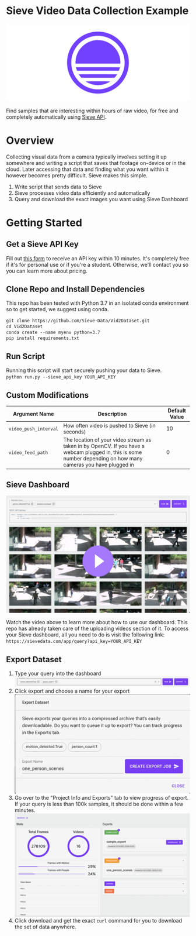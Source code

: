 # Sieve Video Data Collection Example
![Sieve Banner](assets/sieve-banner.png)

Find samples that are interesting within hours of raw video, for free and completely automatically using [Sieve API](https://sievedata.com).

# Overview
Collecting visual data from a camera typically involves setting it up somewhere and writing a script that saves that footage on-device or in the cloud. Later accessing that data and finding what you want within it however becomes pretty difficult. Sieve makes this simple.

1. Write script that sends data to Sieve
2. Sieve processes video data efficiently and automatically
3. Query and download the exact images you want using Sieve Dashboard

# Getting Started
## Get a Sieve API Key
Fill out [this form](https://docs.google.com/forms/d/e/1FAIpQLSecOGSQEWH1KjPN68zzxV3XtGqxtvinGH-BRzVew2ovD6D49Q/viewform?usp=sf_link) to receive an API key within 10 minutes. It's completely free if it's for personal use or if you're a student. Otherwise, we'll contact you so you can learn more about pricing.

## Clone Repo and Install Dependencies
This repo has been tested with Python 3.7 in an isolated conda environment so to get started, we suggest using conda.

```
git clone https://github.com/Sieve-Data/Vid2Dataset.git
cd Vid2Dataset
conda create --name myenv python=3.7
pip install requirements.txt
```

## Run Script
Running this script will start securely pushing your data to Sieve. \
`python run.py --sieve_api_key YOUR_API_KEY`

## Custom Modifications

| Argument Name | Description | Default Value |
| ------------- | ----------- | ------------- |
| `video_push_interval` | How often video is pushed to Sieve (in seconds)   | 10 |
| `video_feed_path`  | The location of your video stream as taken in by OpenCV. If you have a webcam plugged in, this is some number depending on how many cameras you have plugged in  | 0 |

## Sieve Dashboard

[![Sieve Dashboard](assets/dashboard-preview.png)](https://youtu.be/_uyjp_HGZl4)

Watch the video above to learn more about how to use our dashboard. This repo has already taken care of the uploading videos section of it. To access your Sieve dashboard, all you need to do is visit the following link: \
`https://sievedata.com/app/query?api_key=YOUR_API_KEY`

## Export Dataset

1. Type your query into the dashboard \
![Sieve Sample Query](assets/query-example.png)
2. Click export and choose a name for your export \
![Sieve Sample Export](assets/export-example.png)
3. Go over to the "Project Info and Exports" tab to view progress of export. If your query is less than 100k samples, it should be done within a few minutes.
![Sieve Export Progress](assets/exports-tab.png)
4. Click download and get the exact `curl` command for you to download the set of data anywhere.
